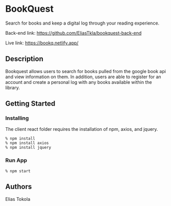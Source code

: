 # BookQuest

Search for books and keep a digital log through your reading experience.

Back-end link: https://github.com/EliasTkla/bookquest-back-end

Live link: https://bookq.netlify.app/

## Description

Bookquest allows users to search for books pulled from the google book api and view information on them. 
In addition, users are able to register for an account and create a personal log with any books available within the library.

## Getting Started

### Installing

The client react folder requires the installation of npm, axios, and jquery.

    % npm install
    % npm install axios
    % npm install jquery

### Run App
  
    % npm start
  
## Authors

Elias Tokola
